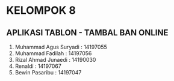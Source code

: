 # KELOMPOK 8
## APLIKASI TABLON - TAMBAL BAN ONLINE 

1. Muhammad Agus Suryadi : 14197055
2. Muhammad Fadilah : 14197056
3. Rizal Ahmad Junaedi : 14190030
4. Renaldi : 14197067
5. Bewin Pasaribu : 14197047



